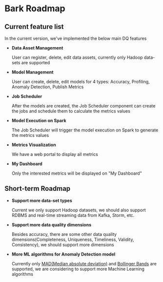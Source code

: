 # Bark Roadmap

## Current feature list
In the current version, we've implemented the below main DQ features

- **Data Asset Management**

  User can register, delete, edit data assets, currently only Hadoop data-sets are supported

- **Model Management**

  User can create, delete, edit models for 4 types: Accuracy, Profiling, Anomaly Detection, Publish Metrics

- **Job Scheduler**

  After the models are created, the Job Scheduler component can create the jobs and schedule them to calculate the metrics values

- **Model Execution on Spark**

  The Job Scheduler will trigger the model execution on Spark to generate the metrics values

- **Metrics Visualization**

  We have a web portal to display all metrics

- **My Dashboard**

  Only the interested metrics will be displayed on "My Dashboard"


## Short-term Roadmap

- **Support more data-set types**  

  Current we only support Hadoop datasets, we should also support RDBMS and real-time streaming data from Kafka, Storm, etc.

- **Support more data quality dimensions**

  Besides accuracy, there are some other data quality dimensions(Completeness, Uniqueness, Timeliness, Validity, Consistency), we should support more dimensions

- **More ML algorithms for Anomaly Detection model**

  Currently only [MAD(Median absolute deviation)](https://en.wikipedia.org/wiki/Median_absolute_deviation) and [Bollinger Bands](https://en.wikipedia.org/wiki/Bollinger_Bands) are supported, we are considering to support more Machine Learning algorithms
